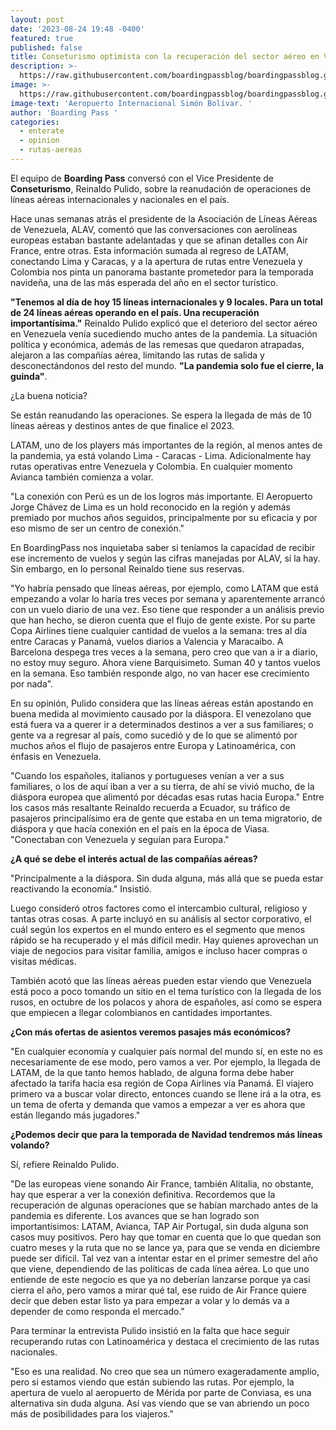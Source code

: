 ```yaml
---
layout: post
date: '2023-08-24 19:48 -0400'
featured: true
published: false
title: Conseturismo optimista con la recuperación del sector aéreo en Venezuela
description: >-
  https://raw.githubusercontent.com/boardingpassblog/boardingpassblog.github.io/main/assets/images/Maiquetia.jpg
image: >-
  https://raw.githubusercontent.com/boardingpassblog/boardingpassblog.github.io/main/assets/images/Maiquetia.jpg
image-text: 'Aeropuerto Internacional Simón Bolívar. '
author: 'Boarding Pass '
categories:
  - enterate
  - opinion
  - rutas-aereas
---
```


El equipo de **Boarding Pass** conversó con el Vice Presidente de **Conseturismo**, Reinaldo Pulido, sobre la reanudación de operaciones de líneas aéreas internacionales y nacionales en el país.

Hace unas semanas atrás el presidente de la Asociación de Líneas Aéreas de Venezuela, ALAV, comentó que las conversaciones con aerolíneas europeas estaban bastante adelantadas y que se afinan detalles con Air France, entre otras. Esta información sumada al regreso de LATAM, conectando Lima y Caracas, y a la apertura de rutas entre Venezuela y Colombia nos pinta un panorama bastante prometedor para la temporada navideña, una de las más esperada del año en el sector turístico.

**"Tenemos al día de hoy 15 líneas internacionales y 9 locales. Para un total de 24 líneas aéreas operando en el país. Una recuperación importantísima."** Reinaldo Pulido explicó que el deterioro del sector aéreo en Venezuela venía sucediendo mucho antes de la pandemia. La situación política y económica, además de las remesas que quedaron atrapadas, alejaron a las compañías aérea, limitando las rutas de salida y desconectándonos del resto del mundo.
**"La pandemia solo fue el cierre, la guinda"**. 

¿La buena noticia?

Se están reanudando las operaciones. Se espera la llegada de más de 10 líneas aéreas y destinos antes de que finalice el 2023.

LATAM, uno de los players más importantes de la región, al menos antes de la pandemia, ya está volando Lima - Caracas - Lima. Adicionalmente hay rutas operativas entre Venezuela y Colombia. En cualquier momento Avianca también comienza a volar.

"La conexión con Perú es un de los logros más importante. El Aeropuerto Jorge Chávez de Lima es un hold reconocido en la región y además premiado por muchos años seguidos, principalmente por su eficacia y por eso mismo de ser un centro de conexión."

En BoardingPass nos inquietaba saber si teníamos la capacidad de recibir ese incremento de vuelos y según las cifras manejadas por ALAV, sí la hay. Sin embargo, en lo personal Reinaldo tiene sus reservas.

"Yo habría pensado que líneas aéreas, por ejemplo, como LATAM que está empezando a volar lo haría tres veces por semana y aparentemente arrancó con un vuelo diario de una vez. Eso tiene que responder a un análisis previo que han hecho, se dieron cuenta que el flujo de gente existe. 
Por su parte Copa Airlines tiene cualquier cantidad de vuelos a la semana: tres al día entre Caracas y Panamá, vuelos diarios a Valencia y Maracaibo. A Barcelona despega tres veces a la semana, pero creo que van a ir a diario, no estoy muy seguro. Ahora viene Barquisimeto. Suman 40 y tantos vuelos en la semana. 
Eso también responde algo, no van hacer ese crecimiento por nada".

En su opinión, Pulido considera que las líneas aéreas están apostando en buena medida al movimiento causado por la diáspora. El venezolano que está fuera va a querer ir a determinados destinos a ver a sus familiares; o gente va a regresar al país, como sucedió y de lo que se alimentó por muchos años el flujo de pasajeros entre Europa y Latinoamérica, con énfasis en Venezuela. 

"Cuando los españoles, italianos y portugueses venían a ver a sus familiares, o los de aquí iban a ver a su tierra, de ahí se vivió mucho, de la diáspora europea que alimentó por décadas esas rutas hacia Europa." 
Entre los casos más resaltante Reinaldo recuerda a Ecuador, su tráfico de pasajeros principalísimo era de gente que estaba en un tema migratorio, de diáspora y que hacía conexión en el país en la época de Viasa. "Conectaban con Venezuela y seguían para Europa."

**¿A qué se debe el interés actual de las compañías aéreas?** 

"Principalmente a la diáspora. Sin duda alguna, más allá que se pueda estar reactivando la economía." Insistió.

Luego consideró otros factores como el intercambio cultural, religioso y tantas otras cosas. A parte incluyó en su análisis al sector corporativo, el cuál según los expertos en el mundo entero es el segmento que menos rápido se ha recuperado y el más difícil medir. Hay quienes aprovechan un viaje de negocios para visitar familia, amigos e incluso hacer compras o visitas médicas.

También acotó que las líneas aéreas pueden estar viendo que Venezuela está poco a poco tomando un sitio en el tema turístico con la llegada de los rusos, en octubre de los polacos y ahora de españoles, así como se espera que empiecen a llegar colombianos en cantidades importantes. 

**¿Con más ofertas de asientos veremos pasajes más económicos?** 

"En cualquier economía y cualquier país normal del mundo sí, en este no es necesariamente de ese modo, pero vamos a ver. 
Por ejemplo, la llegada de LATAM, de la que tanto hemos hablado, de alguna forma debe haber afectado la tarifa hacia esa región de Copa Airlines vía Panamá. El viajero primero va a buscar volar directo, entonces cuando se llene irá a la otra, es un tema de oferta y demanda que vamos a empezar a ver es ahora que están llegando más jugadores." 

**¿Podemos decir que para la temporada de Navidad tendremos más líneas volando?**

Sí, refiere Reinaldo Pulido.

"De las europeas viene sonando Air France, también Alitalia, no obstante, hay que esperar a ver la conexión definitiva. Recordemos que la recuperación de algunas operaciones que se habían marchado antes de la pandemia es diferente. Los avances que se han logrado son importantísimos: LATAM, Avianca, TAP Air Portugal, sin duda alguna son casos muy positivos. Pero hay que tomar en cuenta que lo que quedan son cuatro meses y la ruta que no se lance ya, para que se venda en diciembre puede ser difícil. 
Tal vez van a intentar estar en el primer semestre del año que viene, dependiendo de las políticas de cada línea aérea. Lo que uno entiende de este negocio es que ya no deberían lanzarse porque ya casi cierra el año, pero vamos a mirar qué tal, ese ruido de Air France quiere decir que deben estar listo ya para empezar a volar y lo demás va a depender de como responda el mercado."

Para terminar la entrevista Pulido insistió en la falta que hace seguir recuperando rutas con Latinoamérica y destaca el crecimiento de las rutas nacionales. 

"Eso es una realidad. No creo que sea un número exageradamente amplio, pero si estamos viendo que están subiendo las rutas. Por ejemplo, la apertura de vuelo al aeropuerto de Mérida por parte de Conviasa, es una alternativa sin duda alguna. Así vas viendo que se van abriendo un poco más de posibilidades para los viajeros."

